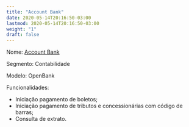 ```yaml
---
title: "Account Bank"
date: 2020-05-14T20:16:50-03:00
lastmod: 2020-05-14T20:16:50-03:00
weight: "1"
draft: false
---
```



Nome: [Account Bank](https://accountbank.com.br/)

Segmento: Contabilidade

Modelo: OpenBank

Funcionalidades:
  * Iniciação pagamento de boletos;
  * Iniciação pagamento de tributos e concessionárias com código de barras;
  * Consulta de extrato.

